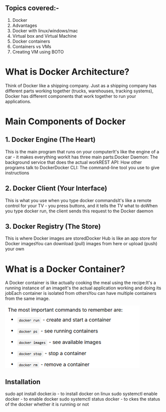 ## Topics covered:-
1. Docker
2. Advantages
3. Docker with linux/windows/mac
4. Virtual box and Virtual Machine
5. Docker containers
6. Containers vs VMs
7. Creating VM using BOTO

# What is Docker Architecture?
Think of Docker like a shipping company. Just as a shipping company has different parts working together (trucks, warehouses, tracking systems), Docker has different components that work together to run your applications.
# Main Components of Docker
## 1. Docker Engine (The Heart)
This is the main program that runs on your computerIt's like the engine of a car - it makes everything workIt has three main parts:Docker Daemon: The background service that does the actual workREST API: How other programs talk to DockerDocker CLI: The command-line tool you use to give instructions
## 2. Docker Client (Your Interface)
This is what you use when you type docker commandsIt's like a remote control for your TV - you press buttons, and it tells the TV what to doWhen you type docker run, the client sends this request to the Docker daemon
## 3. Docker Registry (The Store)
This is where Docker images are storedDocker Hub is like an app store for Docker imagesYou can download (pull) images from here or upload (push) your own
# What is a Docker Container?
A Docker container is like actually cooking the meal using the recipe:It's a running instance of an imageIt's the actual application working and doing its jobEach container is isolated from othersYou can have multiple containers from the same image.

![Commands](images/commands.png)

## Installation

sudo apt install docker.io - to install docker on linux
sudo systemctl enable docker - to enable docker
sudo systemctl status docker - to ckes the status of the docker whether it is running or not
